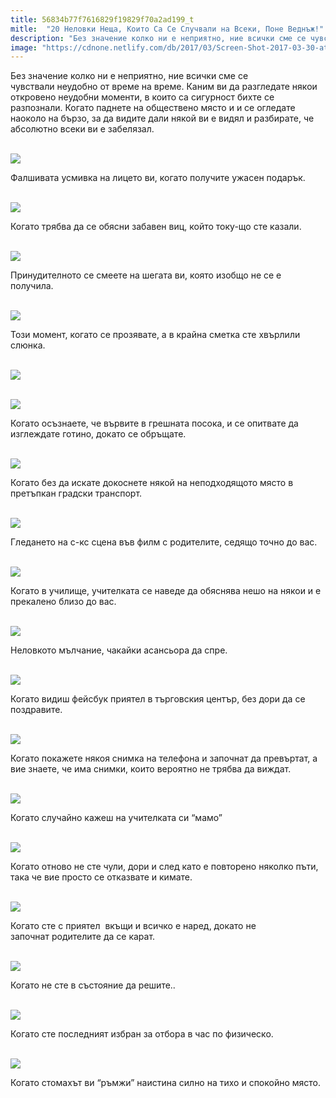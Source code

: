 ```yaml
---
title: 56834b77f7616829f19829f70a2ad199_t
mitle:  "20 Неловки Неща, Които Са Се Случвали на Всеки, Поне Веднъж!"
description: "Без значение колко ни е неприятно, ние всички сме се чувствали неудобно от време на време. Каним ви да разгледате някои откровено неудобни моменти, в които са сигур"
image: "https://cdnone.netlify.com/db/2017/03/Screen-Shot-2017-03-30-at-7.50.52-PM.png"
---
```


 <p>Без значение колко ни е неприятно, ние всички сме се чувствали неудобно от време на време. Каним ви да разгледате някои откровено неудобни моменти, в които са сигурност бихте се разпознали. Когато паднете на обществено място и и се огледате наоколо на бързо, за да видите дали някой ви е видял и разбирате, че абсолютно всеки ви е забелязал.</p>      <p> <br/><img src="https://cdnone.netlify.com/db/2017/03/Screen-Shot-2017-03-30-at-7.50.52-PM.png"/></p> <p>Фалшивата усмивка на лицето ви, когато получите ужасен подарък.</p> <p> <br/><img src="https://cdnone.netlify.com/db/2017/03/Screen-Shot-2017-03-30-at-7.51.01-PM.png"/></p>      <p>Когато трябва да се обясни забавен виц, който току-що сте казали.</p> <p> <br/><img src="https://cdnone.netlify.com/db/2017/03/Screen-Shot-2017-03-30-at-7.51.12-PM.png"/></p> <p>Принудителното се смеете на шегата ви, която изобщо не се е получила.</p> <p> <br/><img src="https://cdnone.netlify.com/db/2017/03/Screen-Shot-2017-03-30-at-7.51.23-PM.png"/></p>      <p>Този момент, когато се прозявате, а в крайна сметка сте хвърлили слюнка.</p> <p> <br/><img src="https://cdnone.netlify.com/db/2017/03/Screen-Shot-2017-03-30-at-7.51.33-PM.png"/></p> <p> <br/><img src="https://cdnone.netlify.com/db/2017/03/Screen-Shot-2017-03-30-at-7.51.44-PM.png"/></p> <p>Когато осъзнаете, че вървите в грешната посока, и се опитвате да изглеждате готино, докато се обръщате.</p> <p> <br/><img src="https://cdnone.netlify.com/db/2017/03/Screen-Shot-2017-03-30-at-7.52.04-PM.png"/></p> <p>Когато без да искате докоснете някой на неподходящото място в претъпкан градски транспорт.</p>      <p> <br/><img src="https://cdnone.netlify.com/db/2017/03/Screen-Shot-2017-03-30-at-7.52.10-PM.png"/></p> <p>Гледането на с-кс сцена във филм с родителите, седящо точно до вас.</p> <p> <br/><img src="https://cdnone.netlify.com/db/2017/03/clrz.png"/></p> <p>Когато в училище, учителката се наведе да обяснява нешо на някои и е прекалено близо до вас.</p>      <p> <br/><img src="https://cdnone.netlify.com/db/2017/03/Screen-Shot-2017-03-30-at-7.52.27-PM.png"/></p> <p>Неловкото мълчание, чакайки асансьора да спре.</p> <p> <br/><img src="https://cdnone.netlify.com/db/2017/03/Screen-Shot-2017-03-30-at-7.52.35-PM.png"/></p> <p>Когато видиш фейсбук приятел в търговския център, без дори да се поздравите.</p> <p> <br/><img src="https://cdnone.netlify.com/db/2017/03/Screen-Shot-2017-03-30-at-7.52.42-PM.png"/></p> <p>Когато покажете някоя снимка на телефона и започнат да превъртат, а вие знаете, че има снимки, които вероятно не трябва да виждат.</p> <p> <br/><img src="https://cdnone.netlify.com/db/2017/03/Screen-Shot-2017-03-30-at-7.52.49-PM.png"/></p> <p>Когато случайно кажеш на учителката си “мамо”</p> <p> <br/><img src="https://cdnone.netlify.com/db/2017/03/Screen-Shot-2017-03-30-at-7.52.56-PM.png"/></p> <p>Когато отново не сте чули, дори и след като е повторено няколко пъти, така че вие просто се отказвате и кимате.</p> <p> <br/><img src="https://cdnone.netlify.com/db/2017/03/Screen-Shot-2017-03-30-at-7.53.02-PM.png"/></p> <p>Когато сте с приятел  вкъщи и всичко е наред, докато не започнат родителите да се карат.</p> <p> <br/><img src="https://cdnone.netlify.com/db/2017/03/Screen-Shot-2017-03-30-at-7.53.09-PM.png"/></p> <p>Когато не сте в състояние да решите..</p> <p> <br/><img src="https://cdnone.netlify.com/db/2017/03/Screen-Shot-2017-03-30-at-7.53.14-PM.png"/></p> <p>Когато сте последният избран за отбора в час по физическо.</p> <p> <br/><img src="https://cdnone.netlify.com/db/2017/03/Screen-Shot-2017-03-30-at-7.53.21-PM.png"/></p> <p>Когато стомахът ви “ръмжи” наистина силно на тихо и спокойно място.</p>       